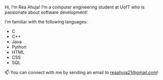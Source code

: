Hi, I’m Rea Ahuja! I’m a computer engineering student at UofT who is passionate about software development!

I'm familiar with the following languages: 
- C
- C++
- Java
- Python
- HTML
- CSS
- SQL

📫 You can connect with me by sending an email to reaahuja21@gmail.com!

<!---
reaahuja/reaahuja is a ✨ special ✨ repository because its `README.md` (this file) appears on your GitHub profile.
You can click the Preview link to take a look at your changes.
--->
